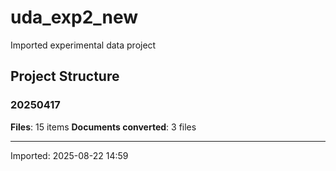 # uda_exp2_new

Imported experimental data project

## Project Structure

### 20250417
**Files**: 15 items
**Documents converted**: 3 files

---
Imported: 2025-08-22 14:59
